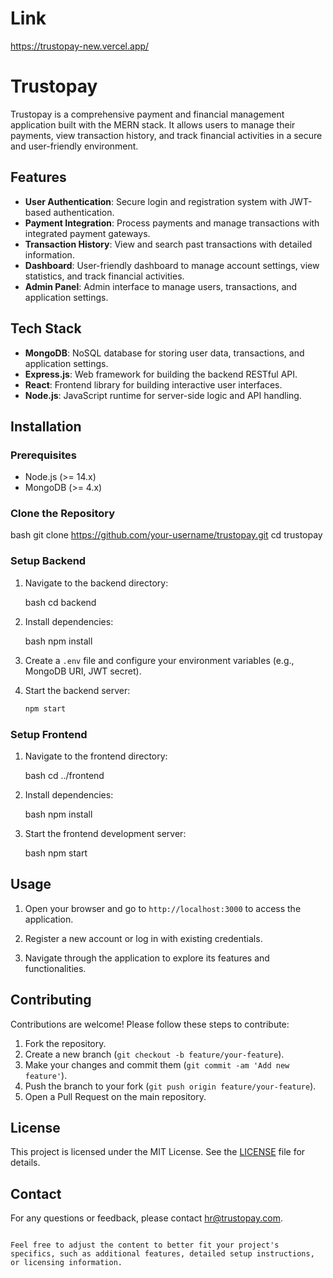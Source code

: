 # Link

https://trustopay-new.vercel.app/

# Trustopay

Trustopay is a comprehensive payment and financial management application built with the MERN stack. It allows users to manage their payments, view transaction history, and track financial activities in a secure and user-friendly environment.

## Features

- **User Authentication**: Secure login and registration system with JWT-based authentication.
- **Payment Integration**: Process payments and manage transactions with integrated payment gateways.
- **Transaction History**: View and search past transactions with detailed information.
- **Dashboard**: User-friendly dashboard to manage account settings, view statistics, and track financial activities.
- **Admin Panel**: Admin interface to manage users, transactions, and application settings.

## Tech Stack

- **MongoDB**: NoSQL database for storing user data, transactions, and application settings.
- **Express.js**: Web framework for building the backend RESTful API.
- **React**: Frontend library for building interactive user interfaces.
- **Node.js**: JavaScript runtime for server-side logic and API handling.

## Installation

### Prerequisites

- Node.js (>= 14.x)
- MongoDB (>= 4.x)

### Clone the Repository

bash
git clone https://github.com/your-username/trustopay.git
cd trustopay


### Setup Backend

1. Navigate to the backend directory:

    bash
    cd backend
    

2. Install dependencies:

    bash
    npm install
    

3. Create a `.env` file and configure your environment variables (e.g., MongoDB URI, JWT secret).

4. Start the backend server:

    ```bash
    npm start
    ```

### Setup Frontend

1. Navigate to the frontend directory:

    bash
    cd ../frontend
    

2. Install dependencies:

    bash
    npm install
    

3. Start the frontend development server:

    bash
    npm start
    

## Usage

1. Open your browser and go to `http://localhost:3000` to access the application.

2. Register a new account or log in with existing credentials.

3. Navigate through the application to explore its features and functionalities.

## Contributing

Contributions are welcome! Please follow these steps to contribute:

1. Fork the repository.
2. Create a new branch (`git checkout -b feature/your-feature`).
3. Make your changes and commit them (`git commit -am 'Add new feature'`).
4. Push the branch to your fork (`git push origin feature/your-feature`).
5. Open a Pull Request on the main repository.

## License

This project is licensed under the MIT License. See the [LICENSE](LICENSE) file for details.

## Contact

For any questions or feedback, please contact [hr@trustopay.com](mailto:hr@trustopay.com).

```

Feel free to adjust the content to better fit your project's specifics, such as additional features, detailed setup instructions, or licensing information.
